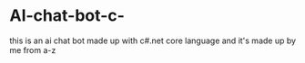 # AI-chat-bot-c-
this is an ai chat bot made up with c#.net core language and it's made up by me from a-z
